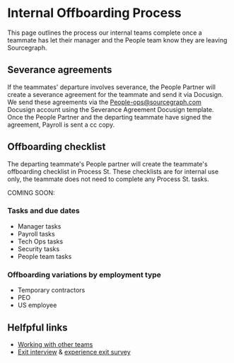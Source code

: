 # Internal Offboarding Process

This page outlines the process our internal teams complete once a teammate has let their manager and the People team know they are leaving Sourcegraph.

## Severance agreements

If the teammates' departure involves severance, the People Partner will create a severance agreement for the teammate and send it via Docusign.
We send these agreements via the People-ops@sourcegraph.com Docusign account using the Severance Agreement Docusign template. Once the People Partner and the departing teammate have signed the agreement, Payroll is sent a cc copy.

## Offboarding checklist

The departing teammate's People partner will create the teammate's offboarding checklist in Process St. These checklists are for internal use only, the teammate does not need to complete any Process St. tasks.

COMING SOON:

### Tasks and due dates

- Manager tasks
- Payroll tasks
- Tech Ops tasks
- Security tasks
- People team tasks

### Offboarding variations by employment type

- Temporary contractors
- PEO
- US employee

## Helfpful links

- [Working with other teams](working-with-other-teams.md)
- [Exit interview](../process/leaving.md#exit-interviews) & [experience exit survey](../process/teammate-sentiment/exit-survey.md)
